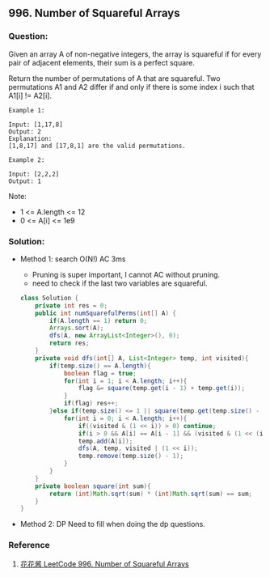 ## 996. Number of Squareful Arrays

### Question:
Given an array A of non-negative integers, the array is squareful if for every pair of adjacent elements, their sum is a perfect square.

Return the number of permutations of A that are squareful.  Two permutations A1 and A2 differ if and only if there is some index i such that A1[i] != A2[i].

```
Example 1:

Input: [1,17,8]
Output: 2
Explanation: 
[1,8,17] and [17,8,1] are the valid permutations.

Example 2:

Input: [2,2,2]
Output: 1
```
 
Note:
* 1 <= A.length <= 12
* 0 <= A[i] <= 1e9



### Solution:
* Method 1: search O(N!) AC 3ms
    * Pruning is super important, I cannot AC without pruning.
    * need to check if the last two variables are squareful.
    ```Java
    class Solution {
        private int res = 0;
        public int numSquarefulPerms(int[] A) {
            if(A.length == 1) return 0;
            Arrays.sort(A);
            dfs(A, new ArrayList<Integer>(), 0);
            return res;
        }
        private void dfs(int[] A, List<Integer> temp, int visited){
            if(temp.size() == A.length){
                boolean flag = true;
                for(int i = 1; i < A.length; i++){               
                    flag &= square(temp.get(i - 1) + temp.get(i));
                }
                if(flag) res++;
            }else if(temp.size() <= 1 || square(temp.get(temp.size() - 1) + temp.get(temp.size() - 2))){
                for(int i = 0; i < A.length; i++){
                    if((visited & (1 << i)) > 0) continue;
                    if(i > 0 && A[i] == A[i - 1] && (visited & (1 << (i - 1))) == 0) continue;
                    temp.add(A[i]);
                    dfs(A, temp, visited | (1 << i));
                    temp.remove(temp.size() - 1);
                }
            }
        }
        private boolean square(int sum){
            return (int)Math.sqrt(sum) * (int)Math.sqrt(sum) == sum;
        }
    }
    ```

* Method 2: DP Need to fill when doing the dp questions.

### Reference
1. [花花酱 LeetCode 996. Number of Squareful Arrays](https://zxi.mytechroad.com/blog/searching/leetcode-996-number-of-squareful-arrays/)

